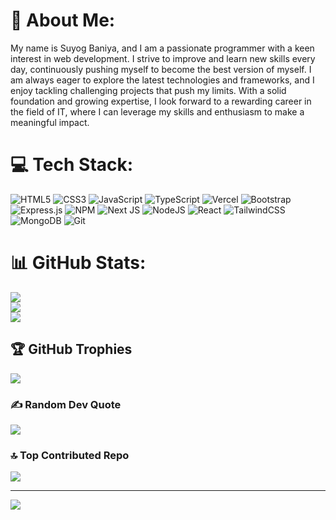 # 💫 About Me:
 My name is Suyog Baniya, and I am a passionate programmer with a keen interest in web development. I strive to improve and learn new skills every day, continuously pushing myself to become the best version of myself. I am always eager to explore the latest technologies and frameworks, and I enjoy tackling challenging projects that push my limits. With a solid foundation and growing expertise, I look forward to a rewarding career in the field of IT, where I can leverage my skills and enthusiasm to make a meaningful impact.




# 💻 Tech Stack:
![HTML5](https://img.shields.io/badge/html5-%23E34F26.svg?style=flat&logo=html5&logoColor=white) ![CSS3](https://img.shields.io/badge/css3-%231572B6.svg?style=flat&logo=css3&logoColor=white) ![JavaScript](https://img.shields.io/badge/javascript-%23323330.svg?style=flat&logo=javascript&logoColor=%23F7DF1E) ![TypeScript](https://img.shields.io/badge/typescript-%23007ACC.svg?style=flat&logo=typescript&logoColor=white) ![Vercel](https://img.shields.io/badge/vercel-%23000000.svg?style=flat&logo=vercel&logoColor=white) ![Bootstrap](https://img.shields.io/badge/bootstrap-%238511FA.svg?style=flat&logo=bootstrap&logoColor=white) ![Express.js](https://img.shields.io/badge/express.js-%23404d59.svg?style=flat&logo=express&logoColor=%2361DAFB) ![NPM](https://img.shields.io/badge/NPM-%23CB3837.svg?style=flat&logo=npm&logoColor=white) ![Next JS](https://img.shields.io/badge/Next-black?style=flat&logo=next.js&logoColor=white) ![NodeJS](https://img.shields.io/badge/node.js-6DA55F?style=flat&logo=node.js&logoColor=white)   ![React](https://img.shields.io/badge/react-%2320232a.svg?style=flat&logo=react&logoColor=%2361DAFB) ![TailwindCSS](https://img.shields.io/badge/tailwindcss-%2338B2AC.svg?style=flat&logo=tailwind-css&logoColor=white)       ![MongoDB](https://img.shields.io/badge/MongoDB-%234ea94b.svg?style=flat&logo=mongodb&logoColor=white) ![Git](https://img.shields.io/badge/git-%23F05033.svg?style=flat&logo=git&logoColor=white)  
# 📊 GitHub Stats:
![](https://github-readme-stats.vercel.app/api?username=gitSuyog404&theme=merko&hide_border=false&include_all_commits=false&count_private=false)<br/>
![](https://github-readme-streak-stats.herokuapp.com/?user=gitSuyog404&theme=merko&hide_border=false)<br/>
![](https://github-readme-stats.vercel.app/api/top-langs/?username=gitSuyog404&theme=merko&hide_border=false&include_all_commits=false&count_private=false&layout=compact)

## 🏆 GitHub Trophies
![](https://github-profile-trophy.vercel.app/?username=gitSuyog404&theme=shadow_green&no-frame=false&no-bg=true&margin-w=4)

### ✍️ Random Dev Quote
![](https://quotes-github-readme.vercel.app/api?type=horizontal&theme=merko)

### 🔝 Top Contributed Repo
![](https://github-contributor-stats.vercel.app/api?username=gitSuyog404&limit=5&theme=shadow_green&combine_all_yearly_contributions=true)

---
[![](https://visitcount.itsvg.in/api?id=gitSuyog404&icon=0&color=12)](https://visitcount.itsvg.in)

<!-- Proudly created with GPRM ( https://gprm.itsvg.in ) -->
